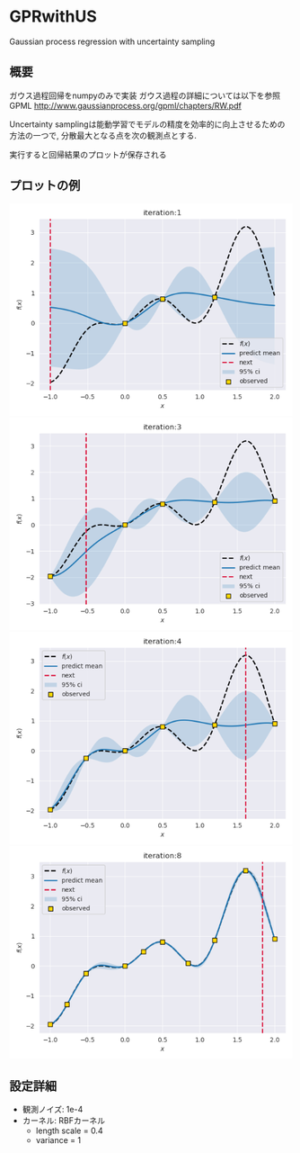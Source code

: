 # GPRwithUS
Gaussian process regression with uncertainty sampling

## 概要
ガウス過程回帰をnumpyのみで実装
ガウス過程の詳細については以下を参照
GPML http://www.gaussianprocess.org/gpml/chapters/RW.pdf

Uncertainty samplingは能動学習でモデルの精度を効率的に向上させるための方法の一つで, 分散最大となる点を次の観測点とする.

実行すると回帰結果のプロットが保存される

## プロットの例
![iteration 1](https://github.com/SK-tklab/GPRwithUS/blob/main/image/iterarion1.png)
![iteration 3](https://github.com/SK-tklab/GPRwithUS/blob/main/image/iterarion3.png)
![iteration 4](https://github.com/SK-tklab/GPRwithUS/blob/main/image/iterarion4.png)
![iteration 8](https://github.com/SK-tklab/GPRwithUS/blob/main/image/iterarion8.png)

## 設定詳細
- 観測ノイズ: 1e-4
- カーネル: RBFカーネル
  - length scale = 0.4
  - variance = 1
